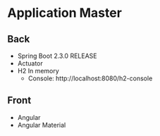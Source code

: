 # Application Master

## Back

* Spring Boot 2.3.0 RELEASE
* Actuator
* H2 In memory
    * Console: http://localhost:8080/h2-console 

## Front

* Angular
* Angular Material